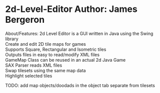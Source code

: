2d-Level-Editor
Author: James Bergeron
===============

About/Features:
2d Level Editor is a GUI written in Java using the Swing library  
Create and edit 2D tile maps for games  
Supports Square, Rectangular and Isometric tiles  
Outputs files in easy to read/modify XML files  
GameMap Class can be reused in an actual 2d Java Game  
SAX Parser reads XML files  
Swap tilesets using the same map data  
Highlight selected tiles  

TODO: 
add map objects/doodads in the object tab separate from tilesets
